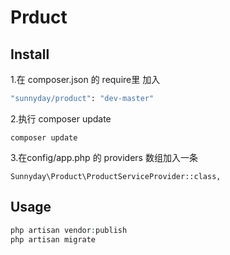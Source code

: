 # Prduct

## Install
1.在 composer.json 的 require里 加入
``` bash
"sunnyday/product": "dev-master"
```
2.执行 composer update
```
composer update
```

3.在config/app.php 的 providers 数组加入一条
```
Sunnyday\Product\ProductServiceProvider::class,
```

## Usage
``` php
php artisan vendor:publish
php artisan migrate
```
